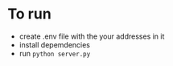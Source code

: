 # To run
- create .env file with the your addresses in it
- install depemdencies
- run `python server.py`
